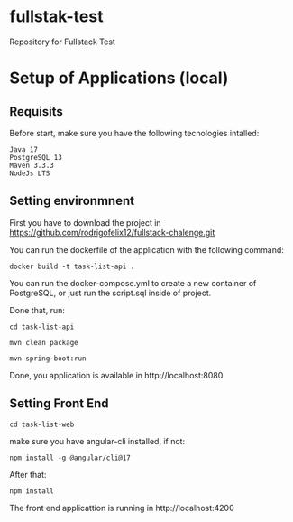 # fullstak-test
Repository for Fullstack Test
# Setup of Applications (local)

## Requisits

Before start, make sure you have the following tecnologies intalled:
```
Java 17
PostgreSQL 13
Maven 3.3.3 
NodeJs LTS
```

## Setting environmnent

First you have to download the project in https://github.com/rodrigofelix12/fullstack-chalenge.git

You can run the dockerfile of the application with the following command:

```
docker build -t task-list-api .
```

You can run the docker-compose.yml to create a new container of PostgreSQL, or just run the script.sql inside of project.

Done that, run: 

```
cd task-list-api
```

```
mvn clean package
```

```
mvn spring-boot:run
```

Done, you application is available in http://localhost:8080

## Setting Front End

```
cd task-list-web
```

make sure you have angular-cli installed, if not:


```
npm install -g @angular/cli@17
```

After that:

```
npm install
```

The front end applicattion is running in http://localhost:4200